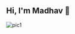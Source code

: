 ## Hi, I'm Madhav 👋
![pic1](https://user-images.githubusercontent.com/49862149/88538281-b0b4d180-d02c-11ea-99ff-1bcd3a98542d.PNG)

<!--

**MadhavShashi/MadhavShashi** is a ✨ _special_ ✨ repository because its `README.md` (this file) appears on your GitHub profile.

Here are some ideas to get you started:

- 🔭 I’m currently working on ...
- 🌱 I’m currently learning ...
- 👯 I’m looking to collaborate on ...
- 🤔 I’m looking for help with ...
- 💬 Ask me about ...
- 📫 How to reach me: ...
- 😄 Pronouns: ...
- ⚡ Fun fact: ...
-->
